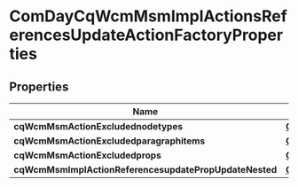 

# ComDayCqWcmMsmImplActionsReferencesUpdateActionFactoryProperties

## Properties

Name | Type | Description | Notes
------------ | ------------- | ------------- | -------------
**cqWcmMsmActionExcludednodetypes** | [**ConfigNodePropertyArray**](ConfigNodePropertyArray.md) |  |  [optional]
**cqWcmMsmActionExcludedparagraphitems** | [**ConfigNodePropertyArray**](ConfigNodePropertyArray.md) |  |  [optional]
**cqWcmMsmActionExcludedprops** | [**ConfigNodePropertyArray**](ConfigNodePropertyArray.md) |  |  [optional]
**cqWcmMsmImplActionReferencesupdatePropUpdateNested** | [**ConfigNodePropertyBoolean**](ConfigNodePropertyBoolean.md) |  |  [optional]



